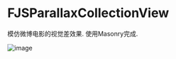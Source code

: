 # FJSParallaxCollectionView
模仿微博电影的视觉差效果. 使用Masonry完成.

![image](https://github.com/BestJoker/FJSParallaxCollectionView/blob/master/FJSParallax.gif?raw=true)   

